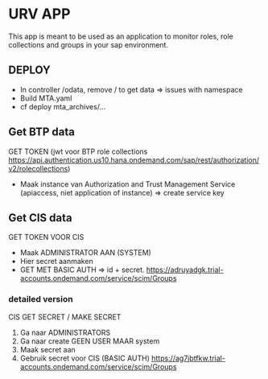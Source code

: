 # URV APP
This app is meant to be used as an application to monitor roles, role collections and groups in your sap environment. 

## DEPLOY
- In controller /odata, remove / to get data => issues with namespace
- Build MTA.yaml
- cf deploy mta_archives/...

## Get BTP data

GET TOKEN (jwt voor BTP role collections https://api.authentication.us10.hana.ondemand.com/sap/rest/authorization/v2/rolecollections)
- Maak instance van Authorization and Trust Management Service (apiaccess, niet application of instance)
    => create service key

## Get CIS data

GET TOKEN VOOR CIS 
- Maak ADMINISTRATOR AAN (SYSTEM)
- Hier secret aanmaken 
- GET MET BASIC AUTH => id + secret.
https://adruyadgk.trial-accounts.ondemand.com/service/scim/Groups


### detailed version
CIS GET SECRET / MAKE SECRET 
1. Ga naar ADMINISTRATORS
2. Ga naar create GEEN USER MAAR system
3. Maak secret aan
4. Gebruik secret voor CIS (BASIC AUTH)
https://ag7jbtfkw.trial-accounts.ondemand.com/service/scim/Groups